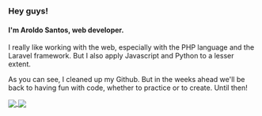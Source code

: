 ### Hey guys!
#### I'm Aroldo Santos, web developer.


I really like working with the web, especially with the PHP language and the Laravel framework. But I also apply Javascript and Python to a lesser extent.

As you can see, I cleaned up my Github. But in the weeks ahead we'll be back to having fun with code, whether to practice or to create. Until then!

<a href="https://github.com/aroldosantos/github-readme-stats">
  <img align="center" src="https://github-readme-stats.vercel.app/api/pin/?username=aroldosantos&repo=github-readme-stats" />
</a>
<a href="https://github.com/aroldosantos/convoychat">
  <img align="center" src="https://github-readme-stats.vercel.app/api/pin/?username=aroldosnatos&repo=convoychat" />
</a>


<!-- ![Anurag's GitHub stats](https://github-readme-stats.vercel.app/api?username=aroldosantos&show_icons=true&theme=radical)  -->
<!-- [![aroldosantos wakatime stats](https://github-readme-stats.vercel.app/api/wakatime?username=aroldosantos)](https://github.com/aroldosantos/github-readme-stats) -->

<!--
**aroldosantos/aroldosantos** is a ✨ _special_ ✨ repository because its `README.md` (this file) appears on your GitHub profile.

Here are some ideas to get you started:

- 🔭 I’m currently working on ...
- 🌱 I’m currently learning ...
- 👯 I’m looking to collaborate on ...
- 🤔 I’m looking for help with ...
- 💬 Ask me about ...
- 📫 How to reach me: ...
- 😄 Pronouns: ...
- ⚡ Fun fact: ...
-->
